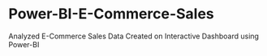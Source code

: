 # Power-BI-E-Commerce-Sales
Analyzed E-Commerce Sales Data Created on Interactive Dashboard using Power-BI
